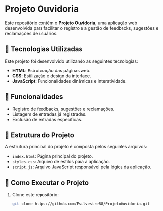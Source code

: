# Projeto Ouvidoria

Este repositório contém o **Projeto Ouvidoria**, uma aplicação web desenvolvida para facilitar o registro e a gestão de feedbacks, sugestões e reclamações de usuários.

## 🚀 Tecnologias Utilizadas

Este projeto foi desenvolvido utilizando as seguintes tecnologias:

- **HTML**: Estruturação das páginas web.
- **CSS**: Estilização e design da interface.
- **JavaScript**: Funcionalidades dinâmicas e interatividade.

## 📝 Funcionalidades

- Registro de feedbacks, sugestões e reclamações.
- Listagem de entradas já registradas.
- Exclusão de entradas específicas.

## 📂 Estrutura do Projeto

A estrutura principal do projeto é composta pelos seguintes arquivos:

- `index.html`: Página principal do projeto.
- `styles.css`: Arquivo de estilos para a aplicação.
- `script.js`: Arquivo JavaScript responsável pela lógica da aplicação.

## 🎯 Como Executar o Projeto

1. Clone este repositório:
   ```bash
   git clone https://github.com/Fsilvestre88/ProjetoOuvidoria.git
